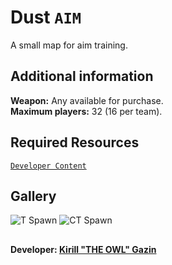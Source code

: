 # Dust `AIM`
A small map for aim training.

## Additional information
**Weapon:** Any available for purchase. <br>
**Maximum players:** 32 (16 per team).

## Required Resources
[`Developer Content`](https://github.com/redesaile/csgo-developer)

## Gallery
![T Spawn](https://github.com/redesaile/csgo-dust/assets/90133781/ecc72e0b-60e8-4d35-8c02-6d7dc00a0a3d)
![CT Spawn](https://github.com/redesaile/csgo-dust/assets/90133781/31882dca-7d43-4569-b1c9-6bb326dc4457)

##
**Developer: [Kirill "THE OWL" Gazin](https://github.com/redesaile)**
